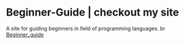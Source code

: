 # Beginner-Guide | checkout my site
A site for guiding beginners in field of programming languages. 
br
[Beginner_guide](https://techub.netlify.app/)
